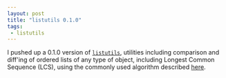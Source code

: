 ```yaml
---
layout: post
title: "listutils 0.1.0"
tags:
 - listutils
---
```


I pushed up a 0.1.0 version of [`listutils`](http://neelsmith.github.io/listutils/), utilities including comparison and diff'ing of ordered lists of any type of object, including Longest Common Sequence (LCS), using the commonly used algorithm described [here](http://www.cs.princeton.edu/introcs/96optimization/LCS.java.html).
